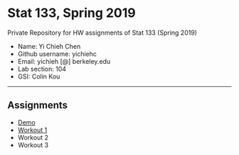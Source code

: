 # Stat 133, Spring 2019

Private Repository for HW assignments of Stat 133 (Spring 2019)

- Name: Yi Chieh Chen
- Github username: yichiehc
- Email: yichieh [@] berkeley.edu
- Lab section: 104
- GSI: Colin Kou

-----

## Assignments

- [Demo](demo)
- [Workout 1](workout1)
- Workout 2
- Workout 3


